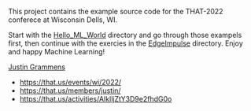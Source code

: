 This project contains the example source code for the THAT-2022 conferece at Wisconsin Dells, WI.

Start with the [Hello_ML_World](./Hello_ML_World) directory and go through those exampels first, then continue with the exercies in the [EdgeImpulse](./EdgeImpulse) directory. Enjoy and happy Machine Learning!

[Justin Grammens](https://justingrammens.com)

* https://that.us/events/wi/2022/
* https://that.us/members/justin/
* https://that.us/activities/AIklljZtY3D9e2fhdG0o


